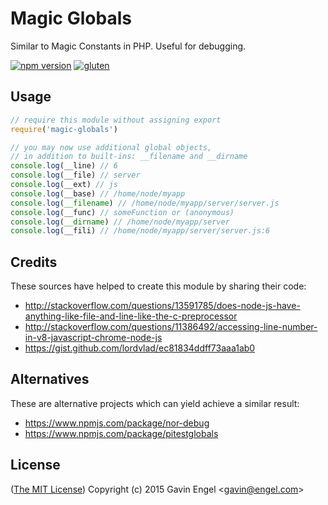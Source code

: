 # Magic Globals
Similar to Magic Constants in PHP.  Useful for debugging.

[![npm version](https://badge.fury.io/js/magic-globals.svg)](http://badge.fury.io/js/magic-globals)
[![gluten](https://img.shields.io/badge/gluten-free-green.svg?style=flat)](http://i.imgur.com/Kua978a.jpg)


## Usage
```js
// require this module without assigning export
require('magic-globals')

// you may now use additional global objects,
// in addition to built-ins: __filename and __dirname
console.log(__line) // 6
console.log(__file) // server
console.log(__ext) // js
console.log(__base) // /home/node/myapp
console.log(__filename) // /home/node/myapp/server/server.js
console.log(__func) // someFunction or (anonymous) 
console.log(__dirname) // /home/node/myapp/server
console.log(__fili) // /home/node/myapp/server/server.js:6
```

## Credits
These sources have helped to create this module by sharing their code:
* http://stackoverflow.com/questions/13591785/does-node-js-have-anything-like-file-and-line-like-the-c-preprocessor 
* http://stackoverflow.com/questions/11386492/accessing-line-number-in-v8-javascript-chrome-node-js 
* https://gist.github.com/lordvlad/ec81834ddff73aaa1ab0

## Alternatives
These are alternative projects which can yield achieve a similar result:
* https://www.npmjs.com/package/nor-debug
* https://www.npmjs.com/package/pitestglobals

## License

([The MIT License](http://opensource.org/licenses/MIT))
Copyright (c) 2015 Gavin Engel <<gavin@engel.com>>

